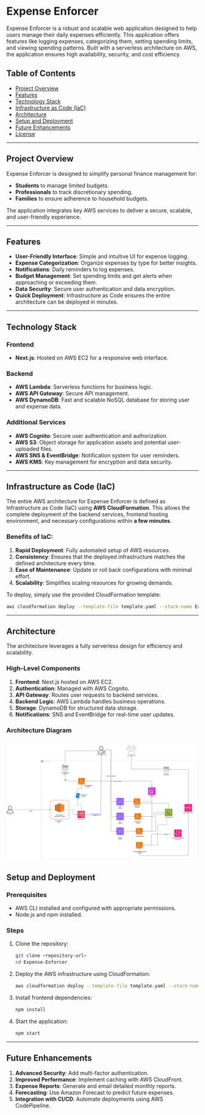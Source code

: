 # Expense Enforcer

Expense Enforcer is a robust and scalable web application designed to help users manage their daily expenses efficiently. This application offers features like logging expenses, categorizing them, setting spending limits, and viewing spending patterns. Built with a serverless architecture on AWS, the application ensures high availability, security, and cost efficiency.

## **Table of Contents**
- [Project Overview](#project-overview)
- [Features](#features)
- [Technology Stack](#technology-stack)
- [Infrastructure as Code (IaC)](#infrastructure-as-code-iac)
- [Architecture](#architecture)
- [Setup and Deployment](#setup-and-deployment)
- [Future Enhancements](#future-enhancements)
- [License](#license)

---

## **Project Overview**
Expense Enforcer is designed to simplify personal finance management for:
- **Students** to manage limited budgets.
- **Professionals** to track discretionary spending.
- **Families** to ensure adherence to household budgets.

The application integrates key AWS services to deliver a secure, scalable, and user-friendly experience.

---

## **Features**
- **User-Friendly Interface**: Simple and intuitive UI for expense logging.
- **Expense Categorization**: Organize expenses by type for better insights.
- **Notifications**: Daily reminders to log expenses.
- **Budget Management**: Set spending limits and get alerts when approaching or exceeding them.
- **Data Security**: Secure user authentication and data encryption.
- **Quick Deployment**: Infrastructure as Code ensures the entire architecture can be deployed in minutes.

---

## **Technology Stack**
### **Frontend**
- **Next.js**: Hosted on AWS EC2 for a responsive web interface.

### **Backend**
- **AWS Lambda**: Serverless functions for business logic.
- **AWS API Gateway**: Secure API management.
- **AWS DynamoDB**: Fast and scalable NoSQL database for storing user and expense data.

### **Additional Services**
- **AWS Cognito**: Secure user authentication and authorization.
- **AWS S3**: Object storage for application assets and potential user-uploaded files.
- **AWS SNS & EventBridge**: Notification system for user reminders.
- **AWS KMS**: Key management for encryption and data security.

---

## **Infrastructure as Code (IaC)**
The entire AWS architecture for Expense Enforcer is defined as Infrastructure as Code (IaC) using **AWS CloudFormation**. This allows the complete deployment of the backend services, frontend hosting environment, and necessary configurations within **a few minutes**.

### **Benefits of IaC:**
1. **Rapid Deployment**: Fully automated setup of AWS resources.
2. **Consistency**: Ensures that the deployed infrastructure matches the defined architecture every time.
3. **Ease of Maintenance**: Update or roll back configurations with minimal effort.
4. **Scalability**: Simplifies scaling resources for growing demands.

To deploy, simply use the provided CloudFormation template:
```bash
aws cloudformation deploy --template-file template.yaml --stack-name ExpenseEnforcerStack
```

---

## **Architecture**
The architecture leverages a fully serverless design for efficiency and scalability.

### **High-Level Components**
1. **Frontend**: Next.js hosted on AWS EC2.
2. **Authentication**: Managed with AWS Cognito.
3. **API Gateway**: Routes user requests to backend services.
4. **Backend Logic**: AWS Lambda handles business operations.
5. **Storage**: DynamoDB for structured data storage.
6. **Notifications**: SNS and EventBridge for real-time user updates.

### **Architecture Diagram**
![img.png](img.png)
---

## **Setup and Deployment**
### **Prerequisites**
- AWS CLI installed and configured with appropriate permissions.
- Node.js and npm installed.

### **Steps**
1. Clone the repository:
   ```bash
   git clone <repository-url>
   cd Expense-Enforcer
   ```
2. Deploy the AWS infrastructure using CloudFormation:
   ```bash
   aws cloudformation deploy --template-file template.yaml --stack-name ExpenseEnforcerStack
   ```
3. Install frontend dependencies:
   ```bash
   npm install
   ```
4. Start the application:
   ```bash
   npm start
   ```

---

## **Future Enhancements**
1. **Advanced Security**: Add multi-factor authentication.
2. **Improved Performance**: Implement caching with AWS CloudFront.
3. **Expense Reports**: Generate and email detailed monthly reports.
4. **Forecasting**: Use Amazon Forecast to predict future expenses.
5. **Integration with CI/CD**: Automate deployments using AWS CodePipeline.


